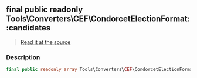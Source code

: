 ## final public readonly Tools\Converters\CEF\CondorcetElectionFormat::candidates

> [Read it at the source](https://github.com/julien-boudry/Condorcet/blob/master/src/Tools/Converters/CEF/CondorcetElectionFormat.php#L18)

### Description    

```php
final public readonly array Tools\Converters\CEF\CondorcetElectionFormat->candidates 
```


    